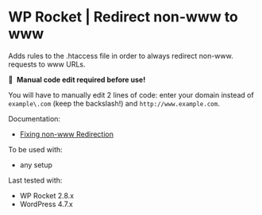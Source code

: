 # WP Rocket | Redirect non-www to www

Adds rules to the .htaccess file in order to always redirect non-www. requests to www URLs.

📝&#160;&#160;**Manual code edit required before use!**

You will have to manually edit 2 lines of code: enter your domain instead of `example\.com` (keep the backslash!) and `http://www.example.com`.

Documentation:
* [Fixing non-www Redirection](http://docs.wp-rocket.me/article/40-fixing-non-www-redirection)

To be used with:
* any setup

Last tested with:
* WP Rocket 2.8.x
* WordPress 4.7.x
